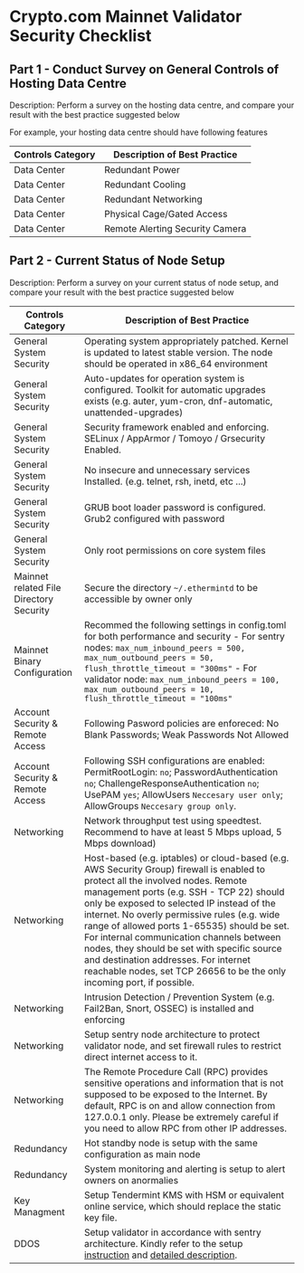 # Crypto.com Mainnet Validator Security Checklist

## Part 1 - Conduct Survey on General Controls of Hosting Data Centre

Description: Perform a survey on the hosting data centre, and compare your result with the best practice suggested below

For example, your hosting data centre should have following features

| Controls Category | Description of Best Practice    |
| ----------------- | ------------------------------- |
| Data Center       | Redundant Power                 |
| Data Center       | Redundant Cooling               |
| Data Center       | Redundant Networking            |
| Data Center       | Physical Cage/Gated Access      |
| Data Center       | Remote Alerting Security Camera |



## Part 2 - Current Status of Node Setup

Description: Perform a survey on your current status of node setup, and compare your result with the best practice suggested below

| Controls Category                       | Description of Best Practice                                                                                                                                                                                                                                                                                                                                                                                                                                                                                                            |
| --------------------------------------- | --------------------------------------------------------------------------------------------------------------------------------------------------------------------------------------------------------------------------------------------------------------------------------------------------------------------------------------------------------------------------------------------------------------------------------------------------------------------------------------------------------------------------------------- |
| General System Security                 | Operating system appropriately patched. Kernel is updated to latest stable version. The node should be operated in x86_64 environment                                                                                                                                                                                                                                                                                                                                                                                                   |
| General System Security                 | Auto-updates for operation system is configured. Toolkit for automatic upgrades exists (e.g. auter, yum-cron, dnf-automatic, unattended-upgrades)                                                                                                                                                                                                                                                                                                                                                                                       |
| General System Security                 | Security framework enabled and enforcing. SELinux / AppArmor / Tomoyo / Grsecurity Enabled.                                                                                                                                                                                                                                                                                                                                                                                                                                             |
| General System Security                 | No insecure and unnecessary services Installed. (e.g. telnet, rsh, inetd, etc ...)                                                                                                                                                                                                                                                                                                                                                                                                                                                      |
| General System Security                 | GRUB boot loader password is configured. Grub2 configured with password                                                                                                                                                                                                                                                                                                                                                                                                                                                                 |
| General System Security                 | Only root permissions on core system files                                                                                                                                                                                                                                                                                                                                                                                                                                                                                              |
| Mainnet related File Directory Security | Secure the directory `~/.ethermintd` to be accessible by owner only                                                                                                                                                                                                                                                                                                                                                                                                                                                                    |
| Mainnet Binary Configuration            | Recommed the following settings in config.toml for both performance and security - For sentry nodes: `max_num_inbound_peers = 500, max_num_outbound_peers = 50, flush_throttle_timeout = "300ms"` - For validator node: `max_num_inbound_peers = 100, max_num_outbound_peers = 10, flush_throttle_timeout = "100ms"`                                                                                                                                                                                                                    |
| Account Security & Remote Access        | Following Pasword policies are enforeced: No Blank Passwords; Weak Passwords Not Allowed                                                                                                                                                                                                                                                                                                                                                                                                                                                |
| Account Security & Remote Access        | Following SSH configurations are enabled: PermitRootLogin: `no`; PasswordAuthentication `no`; ChallengeResponseAuthentication `no`; UsePAM `yes`; AllowUsers `Neccesary user only`; AllowGroups `Neccesary group only`.                                                                                                                                                                                                                                                                                                                 |
| Networking                              | Network throughput test using speedtest. Recommend to have at least 5 Mbps upload, 5 Mbps download)                                                                                                                                                                                                                                                                                                                                                                                                                                     |
| Networking                              | Host-based (e.g. iptables) or cloud-based (e.g. AWS Security Group) firewall is enabled to protect all the involved nodes. Remote management ports (e.g. SSH - TCP 22) should only be exposed to selected IP instead of the internet. No overly permissive rules (e.g. wide range of allowed ports 1-65535) should be set. For internal communication channels between nodes, they should be set with specific source and destination addresses. For internet reachable nodes, set TCP 26656 to be the only incoming port, if possible. |
| Networking                              | Intrusion Detection / Prevention System (e.g. Fail2Ban, Snort, OSSEC) is installed and enforcing                                                                                                                                                                                                                                                                                                                                                                                                                                        |
| Networking                              | Setup sentry node architecture to protect validator node, and set firewall rules to restrict direct internet access to it.                                                                                                                                                                                                                                                                                                                                                                                                              |
| Networking                              | The Remote Procedure Call (RPC) provides sensitive operations and information that is not supposed to be exposed to the Internet. By default, RPC is on and allow connection from 127.0.0.1 only. Please be extremely careful if you need to allow RPC from other IP addresses.                                                                                                                                                                                                                                                         |
| Redundancy                              | Hot standby node is setup with the same configuration as main node                                                                                                                                                                                                                                                                                                                                                                                                                                                                      |
| Redundancy                              | System monitoring and alerting is setup to alert owners on anormalies                                                                                                                                                                                                                                                                                                                                                                                                                                                                   |
| Key Managment                           | Setup Tendermint KMS with HSM or equivalent online service, which should replace the static key file.                                                                                                                                                                                                                                                                                                                                                                                                                                   |
| DDOS                                    | Setup validator in accordance with sentry architecture. Kindly refer to the setup [instruction](https://docs.tendermint.com/master/nodes/validators.html#setting-up-a-validator) and [detailed description](https://forum.cosmos.network/t/sentry-node-architecture-overview/454).                                                                                                                                                                                                                                                                          |
